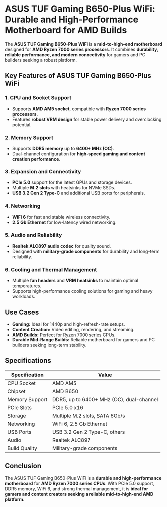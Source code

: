 # ASUS TUF Gaming B650-Plus WiFi: Durable and High-Performance Motherboard for AMD Builds

The **ASUS TUF Gaming B650-Plus WiFi** is a **mid-to-high-end motherboard** designed for **AMD Ryzen 7000 series processors**. It combines **durability, reliable performance, and modern connectivity** for gamers and PC builders seeking a robust platform.

## Key Features of ASUS TUF Gaming B650-Plus WiFi

### 1. **CPU and Socket Support**

* Supports **AMD AM5 socket**, compatible with **Ryzen 7000 series processors**.
* Features **robust VRM design** for stable power delivery and overclocking potential.

### 2. **Memory Support**

* Supports **DDR5 memory** up to **6400+ MHz (OC)**.
* Dual-channel configuration for **high-speed gaming and content creation performance**.

### 3. **Expansion and Connectivity**

* **PCIe 5.0** support for the latest GPUs and storage devices.
* Multiple **M.2 slots** with heatsinks for NVMe SSDs.
* **USB 3.2 Gen 2 Type-C** and additional USB ports for peripherals.

### 4. **Networking**

* **WiFi 6** for fast and stable wireless connectivity.
* **2.5 Gb Ethernet** for low-latency wired networking.

### 5. **Audio and Reliability**

* **Realtek ALC897 audio codec** for quality sound.
* Designed with **military-grade components** for durability and long-term reliability.

### 6. **Cooling and Thermal Management**

* Multiple **fan headers** and **VRM heatsinks** to maintain optimal temperatures.
* Supports high-performance cooling solutions for gaming and heavy workloads.

## Use Cases

* **Gaming:** Ideal for 1440p and high-refresh-rate setups.
* **Content Creation:** Video editing, rendering, and streaming.
* **AMD Builds:** Perfect for Ryzen 7000 series CPUs.
* **Durable Mid-Range Builds:** Reliable motherboard for gamers and PC builders seeking long-term stability.

## Specifications

| Specification  | Value                                    |
| -------------- | ---------------------------------------- |
| CPU Socket     | AMD AM5                                  |
| Chipset        | AMD B650                                 |
| Memory Support | DDR5, up to 6400+ MHz (OC), dual-channel |
| PCIe Slots     | PCIe 5.0 x16                             |
| Storage        | Multiple M.2 slots, SATA 6Gb/s           |
| Networking     | WiFi 6, 2.5 Gb Ethernet                  |
| USB Ports      | USB 3.2 Gen 2 Type-C, others             |
| Audio          | Realtek ALC897                           |
| Build Quality  | Military-grade components                |

## Conclusion

The ASUS TUF Gaming B650-Plus WiFi is a **durable and high-performance motherboard** for **AMD Ryzen 7000 series CPUs**. With PCIe 5.0 support, DDR5 memory, WiFi 6, and strong thermal management, it is **ideal for gamers and content creators seeking a reliable mid-to-high-end AMD platform**.